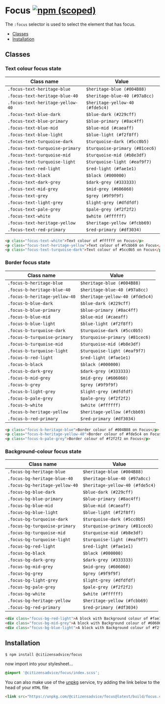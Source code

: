 # Focus [![npm (scoped)](https://img.shields.io/npm/v/@citizensadvice/focus.svg)](https://www.npmjs.com/package/@citizensadvice/focus)

The `:focus` selector is used to select the element that has focus.

- [Classes](#classes)
- [Installation](#installation)

## Classes

### Text colour focus state

| Class name                       | Value                           |
| -------------------------------- | ------------------------------- |
| `.focus-text-heritage-blue`      | `$heritage-blue (#004B88)`      |
| `.focus-text-heritage-blue-40`   | `$heritage-blue-40 (#97a8cc)`   |
| `.focus-text-heritage-yellow-40` | `$heritage-yellow-40 (#fde5c4)` |
| `.focus-text-blue-dark`          | `$blue-dark (#229cff)`          |
| `.focus-text-blue-primary`       | `$blue-primary (#8ac4ff)`       |
| `.focus-text-blue-mid`           | `$blue-mid (#caeaff)`           |
| `.focus-text-blue-light`         | `$blue-light (#f2f8ff)`         |
| `.focus-text-turquoise-dark`     | `$turquoise-dark (#5cc0b5)`     |
| `.focus-text-turquoise-primary`  | `$turquoise-primary (#81cec6)`  |
| `.focus-text-turquoise-mid`      | `$turquoise-mid (#b8e3df)`      |
| `.focus-text-turquoise-light`    | `$turquoise-light (#eaf9f7)`    |
| `.focus-text-red-light`          | `$red-light (#fae1e1)`          |
| `.focus-text-black`              | `$black (#000000)`              |
| `.focus-text-dark-grey`          | `$dark-grey (#333333)`          |
| `.focus-text-mid-grey`           | `$mid-grey (#606060)`           |
| `.focus-text-grey`               | `$grey (#9f9f9f)`               |
| `.focus-text-light-grey`         | `$light-grey (#dfdfdf)`         |
| `.focus-text-pale-grey`          | `$pale-grey (#f2f2f2)`          |
| `.focus-text-white`              | `$white (#ffffff)`              |
| `.focus-text-heritage-yellow`    | `$heritage-yellow (#fcbb69)`    |
| `.focus-text-red-primary`        | `$red-primary (#df3034)`        |

```html
<p class="focus-text-white">Text colour of #ffffff on Focus</p>
<p class="focus-text-heritage-yellow">Text colour of #fcbb69 on Focus</p>
<p class="focus-text-turquoise-dark">Text colour of #5cc0b5 on Focus</p>
```

### Border focus state

| Class name                    | Value                           |
| ----------------------------- | ------------------------------- |
| `.focus-b-heritage-blue`      | `$heritage-blue (#004B88)`      |
| `.focus-b-heritage-blue-40`   | `$heritage-blue-40 (#97a8cc)`   |
| `.focus-b-heritage-yellow-40` | `$heritage-yellow-40 (#fde5c4)` |
| `.focus-b-blue-dark`          | `$blue-dark (#229cff)`          |
| `.focus-b-blue-primary`       | `$blue-primary (#8ac4ff)`       |
| `.focus-b-blue-mid`           | `$blue-mid (#caeaff)`           |
| `.focus-b-blue-light`         | `$blue-light (#f2f8ff)`         |
| `.focus-b-turquoise-dark`     | `$turquoise-dark (#5cc0b5)`     |
| `.focus-b-turquoise-primary`  | `$turquoise-primary (#81cec6)`  |
| `.focus-b-turquoise-mid`      | `$turquoise-mid (#b8e3df)`      |
| `.focus-b-turquoise-light`    | `$turquoise-light (#eaf9f7)`    |
| `.focus-b-red-light`          | `$red-light (#fae1e1)`          |
| `.focus-b-black`              | `$black (#000000)`              |
| `.focus-b-dark-grey`          | `$dark-grey (#333333)`          |
| `.focus-b-mid-grey`           | `$mid-grey (#606060)`           |
| `.focus-b-grey`               | `$grey (#9f9f9f)`               |
| `.focus-b-light-grey`         | `$light-grey (#dfdfdf)`         |
| `.focus-b-pale-grey`          | `$pale-grey (#f2f2f2)`          |
| `.focus-b-white`              | `$white (#ffffff)`              |
| `.focus-b-heritage-yellow`    | `$heritage-yellow (#fcbb69)`    |
| `.focus-b-red-primary`        | `$red-primary (#df3034)`        |

```html
<p class="focus-b-heritage-blue">Border colour of #004B88 on Focus</p>
<p class="focus-b-heritage-yellow-40">Border colour of #fde5c4 on Focus</p>
<p class="focus-b-pale-grey">Border colour of #f2f2f2 on Focus</p>
```

### Background-colour focus state

| Class name                     | Value                           |
| ------------------------------ | ------------------------------- |
| `.focus-bg-heritage-blue`      | `$heritage-blue (#004B88)`      |
| `.focus-bg-heritage-blue-40`   | `$heritage-blue-40 (#97a8cc)`   |
| `.focus-bg-heritage-yellow-40` | `$heritage-yellow-40 (#fde5c4)` |
| `.focus-bg-blue-dark`          | `$blue-dark (#229cff)`          |
| `.focus-bg-blue-primary`       | `$blue-primary (#8ac4ff)`       |
| `.focus-bg-blue-mid`           | `$blue-mid (#caeaff)`           |
| `.focus-bg-blue-light`         | `$blue-light (#f2f8ff)`         |
| `.focus-bg-turquoise-dark`     | `$turquoise-dark (#5cc0b5)`     |
| `.focus-bg-turquoise-primary`  | `$turquoise-primary (#81cec6)`  |
| `.focus-bg-turquoise-mid`      | `$turquoise-mid (#b8e3df)`      |
| `.focus-bg-turquoise-light`    | `$turquoise-light (#eaf9f7)`    |
| `.focus-bg-red-light`          | `$red-light (#fae1e1)`          |
| `.focus-bg-black`              | `$black (#000000)`              |
| `.focus-bg-dark-grey`          | `$dark-grey (#333333)`          |
| `.focus-bg-mid-grey`           | `$mid-grey (#606060)`           |
| `.focus-bg-grey`               | `$grey (#9f9f9f)`               |
| `.focus-bg-light-grey`         | `$light-grey (#dfdfdf)`         |
| `.focus-bg-pale-grey`          | `$pale-grey (#f2f2f2)`          |
| `.focus-bg-white`              | `$white (#ffffff)`              |
| `.focus-bg-heritage-yellow`    | `$heritage-yellow (#fcbb69)`    |
| `.focus-bg-red-primary`        | `$red-primary (#df3034)`        |

```html
<div class="focus-bg-red-light">A block with Background colour of #fae1e1 on Focus</div>
<div class="focus-bg-mid-grey">A block with Background colour of #606060 on Focus</div>
<div class="focus-bg-blue-light">A block with Background colour of #f2f8ff on Focus</div>
```

## Installation

```shell
$ npm install @citizensadvice/focus
```

now import into your stylesheet...

```scss
@import '@citizensadvice/focus/index.scss';
```

You can also make use of the [unpkg](https://unpkg.com) service, try adding the link below to the head of your `HTML` file

```html
<link src="https://unpkg.com/@citizensadvice/focus@latest/build/focus.css" />
```
